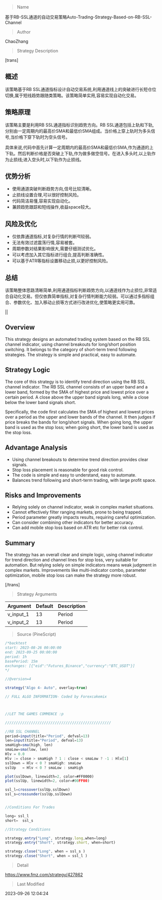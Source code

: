 
> Name

基于RB-SSL通道的自动交易策略Auto-Trading-Strategy-Based-on-RB-SSL-Channel

> Author

ChaoZhang

> Strategy Description

[trans]

## 概述

该策略基于RB SSL通道指标设计自动交易系统,利用通道线上的突破进行长短仓位切换,属于短线趋势跟随类策略。该策略简单实用,容易实现自动化交易。

## 策略原理  

该策略主要是利用RB SSL通道指标识别趋势方向。RB SSL通道包括上轨和下轨,分别由一定周期内的最高价SMA和最低价SMA组成。当价格上穿上轨时为多头信号,当价格下穿下轨时为空头信号。

具体来说,代码中首先计算一定周期内的最高价SMA和最低价SMA,作为通道的上下轨。然后判断价格是否突破上下轨,作为做多做空信号。在进入多头时,以上轨作为止损线;进入空头时,以下轨作为止损线。

## 优势分析

- 使用通道突破判断趋势方向,信号比较清晰。
- 止损线设置合理,可以很好控制风险。
- 代码简洁易懂,容易实现自动化。
- 兼顾趋势跟踪和短线操作,收益space较大。

## 风险及优化

- 仅依靠通道指标,对复杂行情的判断력较弱。
- 无法有效过滤震荡行情,容易被套。
- 周期参数对结果影响很大,需要仔细测试优化。
- 可以考虑加入其它指标进行组合,提高判断准确性。 
- 可以基于ATR等指标设置移动止损,以更好控制风险。

## 总结

该策略整体思路清晰简单,利用通道指标判断趋势方向,以通道线作为止损位,非常适合自动化交易。但仅依靠简单指标,对复杂行情判断能力较弱。可以通过多指标组合、参数优化、加入移动止损等方式进行改进优化,使策略更实用可靠。

||

## Overview

This strategy designs an automated trading system based on the RB SSL channel indicator, using channel breakouts for long/short position switching. It belongs to the category of short-term trend following strategies. The strategy is simple and practical, easy to automate.

## Strategy Logic

The core of this strategy is to identify trend direction using the RB SSL channel indicator. The RB SSL channel consists of an upper band and a lower band, formed by the SMA of highest price and lowest price over a certain period. A close above the upper band signals long, while a close below the lower band signals short.

Specifically, the code first calculates the SMA of highest and lowest prices over a period as the upper and lower bands of the channel. It then judges if price breaks the bands for long/short signals. When going long, the upper band is used as the stop loss; when going short, the lower band is used as the stop loss.

## Advantage Analysis 

- Using channel breakouts to determine trend direction provides clear signals.
- Stop loss placement is reasonable for good risk control.
- The code is simple and easy to understand, easy to automate.  
- Balances trend following and short-term trading, with large profit space.

## Risks and Improvements

- Relying solely on channel indicator, weak in complex market situations.
- Cannot effectively filter ranging markets, prone to being trapped.
- Period parameter greatly impacts results, requiring careful optimization.
- Can consider combining other indicators for better accuracy.
- Can add mobile stop loss based on ATR etc for better risk control.

## Summary

The strategy has an overall clear and simple logic, using channel indicator for trend direction and channel lines for stop loss, very suitable for automation. But relying solely on simple indicators means weak judgment in complex markets. Improvements like multi-indicator combo, parameter optimization, mobile stop loss can make the strategy more robust.

[/trans]

> Strategy Arguments



|Argument|Default|Description|
|----|----|----|
|v_input_1|13|Period|
|v_input_2|13|Period|


> Source (PineScript)

``` javascript
/*backtest
start: 2023-08-26 00:00:00
end: 2023-09-25 00:00:00
period: 1h
basePeriod: 15m
exchanges: [{"eid":"Futures_Binance","currency":"BTC_USDT"}]
*/

//@version=4

strategy("Algo 4- Auto", overlay=true)

// FULL ALGO INFORMATION- Coded by Forexcakemix



//LET THE GAMES COMMENCE :p

/////////////////////////////////////////////////

//RB SSL CHANNEL
period=input(title="Period", defval=13)
len=input(title="Period", defval=13)
smaHigh=sma(high, len)
smaLow=sma(low, len)
Hlv = 0.0
Hlv := close > smaHigh ? 1 : close < smaLow ? -1 : Hlv[1]
sslDown = Hlv < 0 ? smaHigh: smaLow
sslUp   = Hlv < 0 ? smaLow : smaHigh

plot(sslDown, linewidth=2, color=#FF0000)
plot(sslUp, linewidth=2, color=#00FF00)

ssl_l=crossover(sslUp,sslDown)
ssl_s=crossunder(sslUp,sslDown)


//Conditions For Trades

long= ssl_l 
short=  ssl_s

//Strategy Conditions

strategy.entry("Long", strategy.long,when=long)
strategy.entry("Short", strategy.short, when=short)

strategy.close("Long", when = ssl_s )  
strategy.close("Short", when = ssl_l ) 

```

> Detail

https://www.fmz.com/strategy/427862

> Last Modified

2023-09-26 12:04:24
